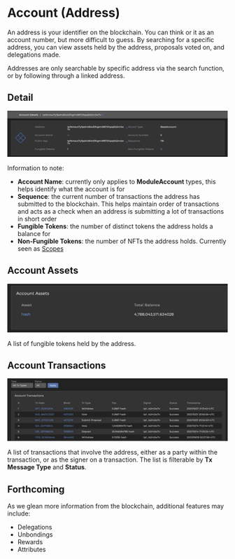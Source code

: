 # Account (Address)

An address is your identifier on the blockchain. You can think or it as an account number, but more difficult to guess. By searching for a specific address, you can view assets held by the address, proposals voted on, and delegations made.

Addresses are only searchable by specific address via the search function, or by following through a linked address.

## Detail

![](/img/explorer/account-detail.png)

Information to note:

- **Account Name**: currently only applies to **ModuleAccount** types, this helps identify what the account is for
- **Sequence**: the current number of transactions the address has submitted to the blockchain. This helps maintain order of transactions and acts as a check when an address is submitting a lot of transactions in short order
- **Fungible Tokens**: the number of distinct tokens the address holds a balance for
- **Non-Fungible Tokens**: the number of NFTs the address holds. Currently seen as [Scopes](/docs/sdk/metadata)

## Account Assets

![](/img/explorer/account-assets.png)

A list of fungible tokens held by the address.&#x20;

## Account Transactions

![](/img/explorer/account-tx.png)

A list of transactions that involve the address, either as a party within the transaction, or as the signer on a transaction. The list is filterable by **Tx Message Type** and **Status**.&#x20;

## Forthcoming

As we glean more information from the blockchain, additional features may include:

- Delegations
- Unbondings
- Rewards
- Attributes
